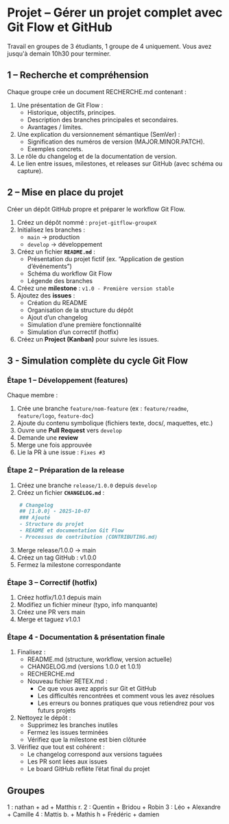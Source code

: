 # Projet – Gérer un projet complet avec Git Flow et GitHub

Travail en groupes de 3 étudiants, 1 groupe de 4 uniquement. Vous avez jusqu'à demain 10h30 pour terminer.

## 1 – Recherche et compréhension

Chaque groupe crée un document RECHERCHE.md contenant :

1. Une présentation de Git Flow :
    - Historique, objectifs, principes.
    - Description des branches principales et secondaires.
    - Avantages / limites.
2. Une explication du versionnement sémantique (SemVer) :
    - Signification des numéros de version (MAJOR.MINOR.PATCH).
    - Exemples concrets.
3. Le rôle du changelog et de la documentation de version.
4. Le lien entre issues, milestones, et releases sur GitHub (avec schéma ou capture).

## 2 – Mise en place du projet

Créer un dépôt GitHub propre et préparer le workflow Git Flow.

1. Créez un dépôt nommé : `projet-gitflow-groupeX`
2. Initialisez les branches :
    - `main` → production  
    - `develop` → développement
3. Créez un fichier **`README.md`** :
    - Présentation du projet fictif (ex. “Application de gestion d’événements”)  
    - Schéma du workflow Git Flow  
    - Légende des branches
4. Créez une **milestone** : `v1.0 - Première version stable`
5. Ajoutez des **issues** :
    - Création du README  
    - Organisation de la structure du dépôt  
    - Ajout d’un changelog  
    - Simulation d’une première fonctionnalité  
    - Simulation d’un correctif (hotfix)
6. Créez un **Project (Kanban)** pour suivre les issues.

## 3 - Simulation complète du cycle Git Flow

### Étape 1 – Développement (features)

Chaque membre :
1. Crée une branche `feature/nom-feature` (ex : `feature/readme`, `feature/logo`, `feature-doc`)
2. Ajoute du contenu symbolique (fichiers texte, docs/, maquettes, etc.)
3. Ouvre une **Pull Request** vers `develop`
4. Demande une **review**
5. Merge une fois approuvée
6. Lie la PR à une issue : `Fixes #3`

### Étape 2 – Préparation de la release

1. Créez une branche `release/1.0.0` depuis `develop`
2. Créez un fichier **`CHANGELOG.md`** :
```markdown
    # Changelog
    ## [1.0.0] - 2025-10-07
    ### Ajouté
    - Structure du projet
    - README et documentation Git Flow
    - Processus de contribution (CONTRIBUTING.md)
```
3. Merge release/1.0.0 → main
4. Créez un tag GitHub : v1.0.0
5. Fermez la milestone correspondante

### Étape 3 – Correctif (hotfix)

1. Créez hotfix/1.0.1 depuis main
2. Modifiez un fichier mineur (typo, info manquante)
3. Créez une PR vers main
4. Merge et taguez v1.0.1

### Étape 4 - Documentation & présentation finale

1. Finalisez :
    - README.md (structure, workflow, version actuelle)
    - CHANGELOG.md (versions 1.0.0 et 1.0.1)
    - RECHERCHE.md
    - Nouveau fichier RETEX.md :
        - Ce que vous avez appris sur Git et GitHub
        - Les difficultés rencontrées et comment vous les avez résolues
        - Les erreurs ou bonnes pratiques que vous retiendrez pour vos futurs projets
2. Nettoyez le dépôt :
    - Supprimez les branches inutiles
    - Fermez les issues terminées
    - Vérifiez que la milestone est bien clôturée
3. Vérifiez que tout est cohérent :
    - Le changelog correspond aux versions taguées
    - Les PR sont liées aux issues
    - Le board GitHub reflète l’état final du projet

## Groupes 

1 : nathan + ad + Matthis r.
2 : Quentin + Bridou + Robin
3 : Léo + Alexandre + Camille
4 : Mattis b. + Mathis h + Frédéric + damien